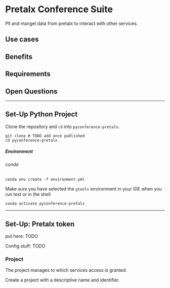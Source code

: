 # Pretalx Conference Suite

Pll and mangel data from pretalx to interact with other services.


## Use cases


## Benefits


## Requirements


## Open Questions



---

## Set-Up Python Project

Clone the repository and `cd` into `pyconference-pretalx`.

```shell
git clone # TODO add once published
cd pyconference-pretalx
````

##### Environment

###### conda
```shell
conda env create -f environment.yml
```
Make sure you have selected the `gtools` environment in your IDE when you run test or in the shell

```shell
conda activate pyconference-pretalx
```


--- 
## Set-Up: Pretalx token

put here: TODO

Config stuff: TODO

### Project

The project manages to which services access is granted.  

Create a project with a descriptive name and identifier.

